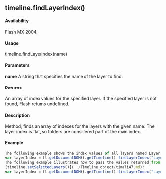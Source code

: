 ## timeline.findLayerIndex()

#### Availability

Flash MX 2004.

#### Usage

timeline.findLayerIndex(name)

#### Parameters

**name** A string that specifies the name of the layer to find.

#### Returns

An array of index values for the specified layer. If the specified layer is not found, Flash returns undefined.

#### Description

Method; finds an array of indexes for the layers with the given name. The layer index is flat, so folders are considered part of the main index.

#### Example

```javascript
The following example shows the index values of all layers named Layer 7 in the Output panel:
var layerIndex = fl.getDocumentDOM().getTimeline().findLayerIndex("Layer 7"); fl.trace(layerIndex);
The following example illustrates how to pass the values returned from this method back to
[timeline.setSelectedLayers()](../Timeline_object/timeli47.md):
var layerIndex = fl.getDocumentDOM().getTimeline().findLayerIndex("Layer 1"); fl.getDocumentDOM().getTimeline().setSelectedLayers(layerIndex\[0\], true);

```
